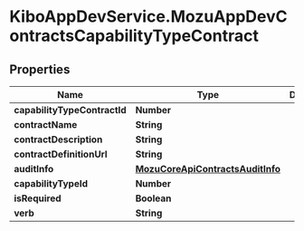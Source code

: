 # KiboAppDevService.MozuAppDevContractsCapabilityTypeContract

## Properties

Name | Type | Description | Notes
------------ | ------------- | ------------- | -------------
**capabilityTypeContractId** | **Number** |  | [optional] 
**contractName** | **String** |  | [optional] 
**contractDescription** | **String** |  | [optional] 
**contractDefinitionUrl** | **String** |  | [optional] 
**auditInfo** | [**MozuCoreApiContractsAuditInfo**](MozuCoreApiContractsAuditInfo.md) |  | [optional] 
**capabilityTypeId** | **Number** |  | [optional] 
**isRequired** | **Boolean** |  | [optional] 
**verb** | **String** |  | [optional] 



